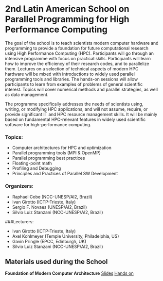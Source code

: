 # 2nd Latin American School on Parallel Programming for High Performance Computing

The goal of the school is to teach scientists modern computer hardware and programming to provide a foundation for future computational research using High Performance Computing (HPC). Participants will go through an intensive programme with focus on practical skills.
Participants will learn how to improve the efficiency of their research codes, and to parallelize them. Lectures on a selection of technical aspects of modern HPC hardware will be mixed with introductions to widely used parallel programming tools and libraries. The hands-on sessions will allow participants to learn from examples of problems of general scientific interest. Topics will cover numerical methods and parallel strategies, as well as data management.

The programme specifically addresses the needs of scientists using, writing, or modifying HPC applications, and will not assume, require, or provide significant IT and HPC resource management skills. It will be mainly based on fundamental HPC-relevant features in widely used scientific software for high-performance computing.


### Topics:

* Computer architectures for HPC and optimization
* Parallel programming tools (MPI & OpenMP)
* Parallel programming best practices
* Floating-point math
* Profiling and Debugging
* Principles and Practices of Parallel SW Development

### Organizers:

* Raphael Cobe (NCC-UNESP/AI2, Brazil)
* Ivan Girotto (ICTP-Trieste, Italy)
* Sergio F. Novaes (UNESP/AI2, Brazil)
* Silvio Luiz Stanzani (NCC-UNESP/AI2, Brazil)

###Lecturers:

* Ivan Girotto (ICTP-Trieste, Italy)
* Axel Kohlmeyer (Temple University, Philadelphia, US)
* Gavin Pringle (EPCC, Edinburgh, UK)
* Silvio Luiz Stanzani (NCC-UNESP/AI2, Brazil)

## Materials used during the School

**Foundation of Modern Computer Architecture** [Slides](day1/Foundation-of-Modern-Computer-Architecture.pdf) [Hands on](https://github.com/silviostanzani/ICTP-HPC/tree/master/Foundation-of-Modern-Computer-Architecture)

